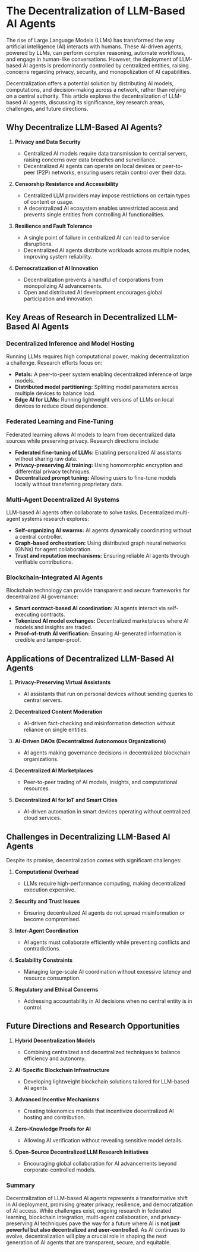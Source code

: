 # The Decentralization of LLM-Based AI Agents

The rise of Large Language Models (LLMs) has transformed the way artificial intelligence (AI) interacts with humans. These AI-driven agents, powered by LLMs, can perform complex reasoning, automate workflows, and engage in human-like conversations. However, the deployment of LLM-based AI agents is predominantly controlled by centralized entities, raising concerns regarding privacy, security, and monopolization of AI capabilities.

Decentralization offers a potential solution by distributing AI models, computations, and decision-making across a network, rather than relying on a central authority. This article explores the decentralization of LLM-based AI agents, discussing its significance, key research areas, challenges, and future directions.

## Why Decentralize LLM-Based AI Agents?

1. **Privacy and Data Security**
   - Centralized AI models require data transmission to central servers, raising concerns over data breaches and surveillance.
   - Decentralized AI agents can operate on local devices or peer-to-peer (P2P) networks, ensuring users retain control over their data.

2. **Censorship Resistance and Accessibility**
   - Centralized LLM providers may impose restrictions on certain types of content or usage.
   - A decentralized AI ecosystem enables unrestricted access and prevents single entities from controlling AI functionalities.

3. **Resilience and Fault Tolerance**
   - A single point of failure in centralized AI can lead to service disruptions.
   - Decentralized AI agents distribute workloads across multiple nodes, improving system reliability.

4. **Democratization of AI Innovation**
   - Decentralization prevents a handful of corporations from monopolizing AI advancements.
   - Open and distributed AI development encourages global participation and innovation.

## Key Areas of Research in Decentralized LLM-Based AI Agents

### Decentralized Inference and Model Hosting
Running LLMs requires high computational power, making decentralization a challenge. Research efforts focus on:
   - **Petals:** A peer-to-peer system enabling decentralized inference of large models.
   - **Distributed model partitioning:** Splitting model parameters across multiple devices to balance load.
   - **Edge AI for LLMs:** Running lightweight versions of LLMs on local devices to reduce cloud dependence.

### Federated Learning and Fine-Tuning
Federated learning allows AI models to learn from decentralized data sources while preserving privacy. Research directions include:
   - **Federated fine-tuning of LLMs:** Enabling personalized AI assistants without sharing raw data.
   - **Privacy-preserving AI training:** Using homomorphic encryption and differential privacy techniques.
   - **Decentralized prompt tuning:** Allowing users to fine-tune models locally without transferring proprietary data.

### Multi-Agent Decentralized AI Systems
LLM-based AI agents often collaborate to solve tasks. Decentralized multi-agent systems research explores:
   - **Self-organizing AI swarms:** AI agents dynamically coordinating without a central controller.
   - **Graph-based orchestration:** Using distributed graph neural networks (GNNs) for agent collaboration.
   - **Trust and reputation mechanisms:** Ensuring reliable AI agents through verifiable contributions.

### Blockchain-Integrated AI Agents
Blockchain technology can provide transparent and secure frameworks for decentralized AI governance:
   - **Smart contract-based AI coordination:** AI agents interact via self-executing contracts.
   - **Tokenized AI model exchanges:** Decentralized marketplaces where AI models and insights are traded.
   - **Proof-of-truth AI verification:** Ensuring AI-generated information is credible and tamper-proof.

## Applications of Decentralized LLM-Based AI Agents

1. **Privacy-Preserving Virtual Assistants**
   - AI assistants that run on personal devices without sending queries to central servers.

2. **Decentralized Content Moderation**
   - AI-driven fact-checking and misinformation detection without reliance on single entities.

3. **AI-Driven DAOs (Decentralized Autonomous Organizations)**
   - AI agents making governance decisions in decentralized blockchain organizations.

4. **Decentralized AI Marketplaces**
   - Peer-to-peer trading of AI models, insights, and computational resources.

5. **Decentralized AI for IoT and Smart Cities**
   - AI-driven automation in smart devices operating without centralized cloud services.

## Challenges in Decentralizing LLM-Based AI Agents
Despite its promise, decentralization comes with significant challenges:

1. **Computational Overhead**
   - LLMs require high-performance computing, making decentralized execution expensive.

2. **Security and Trust Issues**
   - Ensuring decentralized AI agents do not spread misinformation or become compromised.

3. **Inter-Agent Coordination**
   - AI agents must collaborate efficiently while preventing conflicts and contradictions.

4. **Scalability Constraints**
   - Managing large-scale AI coordination without excessive latency and resource consumption.

5. **Regulatory and Ethical Concerns**
   - Addressing accountability in AI decisions when no central entity is in control.

## Future Directions and Research Opportunities
1. **Hybrid Decentralization Models**
   - Combining centralized and decentralized techniques to balance efficiency and autonomy.

2. **AI-Specific Blockchain Infrastructure**
   - Developing lightweight blockchain solutions tailored for LLM-based AI agents.

3. **Advanced Incentive Mechanisms**
   - Creating tokenomics models that incentivize decentralized AI hosting and contribution.

4. **Zero-Knowledge Proofs for AI**
   - Allowing AI verification without revealing sensitive model details.

5. **Open-Source Decentralized LLM Research Initiatives**
   - Encouraging global collaboration for AI advancements beyond corporate-controlled models.

### Summary
Decentralization of LLM-based AI agents represents a transformative shift in AI deployment, promising greater privacy, resilience, and democratization of AI access. While challenges exist, ongoing research in federated learning, blockchain integration, multi-agent collaboration, and privacy-preserving AI techniques pave the way for a future where AI is **not just powerful but also decentralized and user-controlled**. As AI continues to evolve, decentralization will play a crucial role in shaping the next generation of AI agents that are transparent, secure, and equitable.

